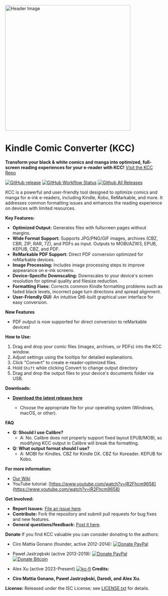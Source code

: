 <img src="header.jpg" alt="Header Image" width="400">

# Kindle Comic Converter (KCC)

**Transform your black & white comics and manga into optimized, full-screen reading experiences for your e-reader with KCC!**  [Visit the KCC Repo](https://github.com/ciromattia/kcc)

[![GitHub release](https://img.shields.io/github/release/ciromattia/kcc.svg)](https://github.com/ciromattia/kcc/releases)
[![GitHub Workflow Status](https://img.shields.io/github/actions/workflow/status/ciromattia/kcc/docker-publish.yml?label=docker%20build)](https://github.com/ciromattia/kcc/pkgs/container/kcc)
[![Github All Releases](https://img.shields.io/github/downloads/ciromattia/kcc/total.svg)](https://github.com/ciromattia/kcc/releases)

KCC is a powerful and user-friendly tool designed to optimize comics and manga for e-ink e-readers, including Kindle, Kobo, ReMarkable, and more. It addresses common formatting issues and enhances the reading experience on devices with limited resources.

**Key Features:**

*   **Optimized Output:** Generates files with fullscreen pages without margins.
*   **Wide Format Support:**  Supports JPG/PNG/GIF images, archives (CBZ, CBR, ZIP, RAR, 7Z), and PDFs as input. Outputs to MOBI/AZW3, EPUB, KEPUB, CBZ, and PDF.
*   **ReMarkable PDF Support:**  Direct PDF conversion optimized for reMarkable devices.
*   **Image Processing:** Includes image processing steps to improve appearance on e-ink screens.
*   **Device-Specific Downscaling:** Downscales to your device's screen resolution for optimal quality and filesize reduction.
*   **Formatting Fixes:** Corrects common Kindle formatting problems such as faded black levels, incorrect page turn directions and spread alignment.
*   **User-Friendly GUI:** An intuitive Qt6-built graphical user interface for easy conversion.

**New Features**

*   PDF output is now supported for direct conversion to reMarkable devices! 

**How to Use:**

1.  Drag and drop your comic files (images, archives, or PDFs) into the KCC window.
2.  Adjust settings using the tooltips for detailed explanations.
3.  Click "Convert" to create e-reader-optimized files.
4.  Hold `Shift` while clicking Convert to change output directory
5.  Drag and drop the output files to your device's documents folder via USB.

**Downloads:**

*   **[Download the latest release here](https://github.com/ciromattia/kcc/releases)**

    *   Choose the appropriate file for your operating system (Windows, macOS, or other).

**FAQ**

*   **Q: Should I use Calibre?**
    *   A: No. Calibre does not properly support fixed layout EPUB/MOBI, so modifying KCC output in Calibre will break the formatting.
*   **Q: What output format should I use?**
    *   A: MOBI for Kindles. CBZ for Kindle DX. CBZ for Koreader. KEPUB for Kobo.

**For more information:**
* [Our Wiki](https://github.com/ciromattia/kcc/wiki/)
*   YouTube tutorial: [https://www.youtube.com/watch?v=IR2Fhcm9658](https://www.youtube.com/watch?v=IR2Fhcm9658)

**Get Involved:**

*   **Report Issues:**  [File an issue here](https://github.com/ciromattia/kcc/issues/new).
*   **Contribute:** Fork the repository and submit pull requests for bug fixes and new features.
*   **General questions/feedback:** [Post it here](http://www.mobileread.com/forums/showthread.php?t=207461).

**Donate**
If you find KCC valuable you can consider donating to the authors:
* Ciro Mattia Gonano (founder, active 2012-2014):
  [![Donate PayPal](https://img.shields.io/badge/Donate-PayPal-green.svg)](https://www.paypal.com/cgi-bin/webscr?cmd=_s-xclick&hosted_button_id=D8WNYNPBGDAS2)
* Paweł Jastrzębski (active 2013-2019):
  [![Donate PayPal](https://img.shields.io/badge/Donate-PayPal-green.svg)](https://www.paypal.com/cgi-bin/webscr?cmd=_s-xclick&hosted_button_id=YTTJ4LK2JDHPS)
  [![Donate Bitcoin](https://img.shields.io/badge/Donate-Bitcoin-green.svg)](https://jastrzeb.ski/donate/)
* Alex Xu (active 2023-Present)
  [![ko-fi](https://ko-fi.com/img/githubbutton_sm.svg)](https://ko-fi.com/Q5Q41BW8HS)
**Credits:**

*   **Ciro Mattia Gonano, Paweł Jastrzębski, Darodi, and Alex Xu.**

**License:**
Released under the ISC License; see [LICENSE.txt](./LICENSE.txt) for details.